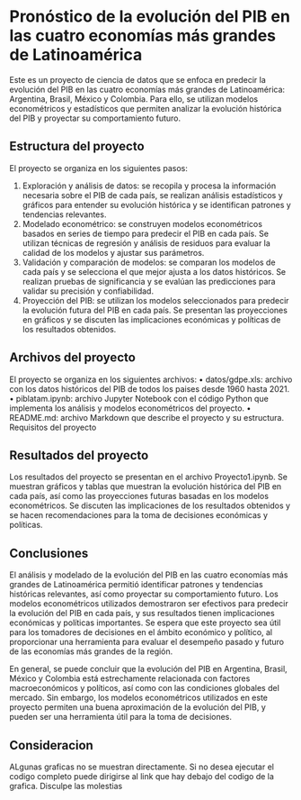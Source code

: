 # **Pronóstico de la evolución del PIB en las cuatro economías más grandes de Latinoamérica**

Este es un proyecto de ciencia de datos que se enfoca en predecir la evolución del PIB en las cuatro economías más grandes de Latinoamérica: Argentina, Brasil, México y Colombia. Para ello, se utilizan modelos econométricos y estadísticos que permiten analizar la evolución histórica del PIB y proyectar su comportamiento futuro.

## Estructura del proyecto

El proyecto se organiza en los siguientes pasos:

1.	Exploración y análisis de datos: se recopila y procesa la información necesaria sobre el PIB de cada país, se realizan análisis estadísticos y gráficos para entender su evolución histórica y se identifican patrones y tendencias relevantes.
2.	Modelado econométrico: se construyen modelos econométricos basados en series de tiempo para predecir el PIB en cada país. Se utilizan técnicas de regresión y análisis de residuos para evaluar la calidad de los modelos y ajustar sus parámetros.
3.	Validación y comparación de modelos: se comparan los modelos de cada país y se selecciona el que mejor ajusta a los datos históricos. Se realizan pruebas de significancia y se evalúan las predicciones para validar su precisión y confiabilidad.
4.	Proyección del PIB: se utilizan los modelos seleccionados para predecir la evolución futura del PIB en cada país. Se presentan las proyecciones en gráficos y se discuten las implicaciones económicas y políticas de los resultados obtenidos.

## Archivos del proyecto
El proyecto se organiza en los siguientes archivos:
•	datos/gdpe.xls: archivo con los datos históricos del PIB de todos los paises desde 1960 hasta 2021.
•	piblatam.ipynb: archivo Jupyter Notebook con el código Python que implementa los análisis y modelos econométricos del proyecto.
•	README.md: archivo Markdown que describe el proyecto y su estructura.
Requisitos del proyecto


## Resultados del proyecto

Los resultados del proyecto se presentan en el archivo Proyecto1.ipynb. Se muestran gráficos y tablas que muestran la evolución histórica del PIB en cada país, así como las proyecciones futuras basadas en los modelos econométricos. Se discuten las implicaciones de los resultados obtenidos y se hacen recomendaciones para la toma de decisiones económicas y políticas.

## Conclusiones

El análisis y modelado de la evolución del PIB en las cuatro economías más grandes de Latinoamérica permitió identificar patrones y tendencias históricas relevantes, así como proyectar su comportamiento futuro. Los modelos econométricos utilizados demostraron ser efectivos para predecir la evolución del PIB en cada país, y sus resultados tienen implicaciones económicas y políticas importantes. Se espera que este proyecto sea útil para los tomadores de decisiones en el ámbito económico y político, al proporcionar una herramienta para evaluar el desempeño pasado y futuro de las economías más grandes de la región.

En general, se puede concluir que la evolución del PIB en Argentina, Brasil, México y Colombia está estrechamente relacionada con factores macroeconómicos y políticos, así como con las condiciones globales del mercado. Sin embargo, los modelos econométricos utilizados en este proyecto permiten una buena aproximación de la evolución del PIB, y pueden ser una herramienta útil para la toma de decisiones.

## Consideracion

ALgunas graficas no se muestran directamente. Si no desea ejecutar el codigo completo puede dirigirse al link que hay debajo del codigo de la grafica. Disculpe las molestias


